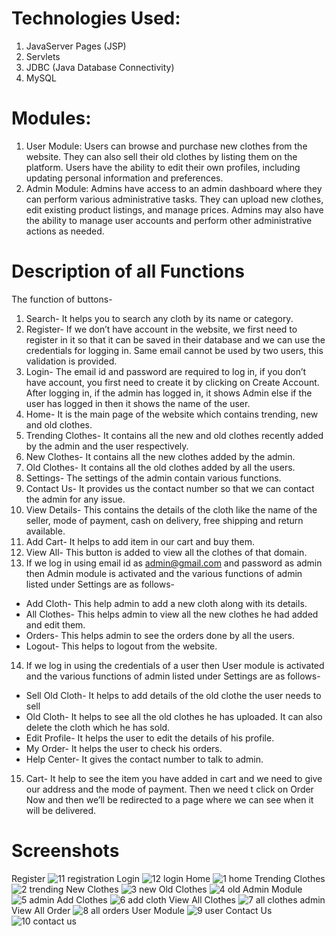 # Technologies Used:
1. JavaServer Pages (JSP)
2. Servlets
3. JDBC (Java Database Connectivity)
4. MySQL

# Modules:
1. User Module:
Users can browse and purchase new clothes from the website.
They can also sell their old clothes by listing them on the platform.
Users have the ability to edit their own profiles, including updating personal information and preferences.
2. Admin Module:
Admins have access to an admin dashboard where they can perform various administrative tasks.
They can upload new clothes, edit existing product listings, and manage prices.
Admins may also have the ability to manage user accounts and perform other administrative actions as needed.

# Description of all Functions
The function of buttons- 
1. Search- It helps you to search any cloth by its name or category. 
2. Register- If we don’t have account in the website, we first need to register in it so that it can 
be saved in their database and we can use the credentials for logging in. Same email cannot 
be used by two users, this validation is provided.  
3. Login- The email id and password are required to log in, if you don’t have account, you first 
need to create it by clicking on Create Account.  After logging in, if the admin has logged in, 
it shows Admin else if the user has logged in then it shows the name of the user. 
4. Home- It is the main page of the website which contains trending, new and old clothes. 
5. Trending Clothes- It contains all the new and old clothes recently  added by the admin and 
the user respectively. 
6. New Clothes- It contains all the new clothes added by the admin. 
7. Old Clothes- It contains all the old clothes added by all the users.  
8. Settings- The settings of the admin contain various functions. 
9. Contact Us- It provides us the contact number so that we can contact the admin for any 
issue.  
10. View Details- This contains the details of the cloth like the name of the seller, mode of 
payment, cash on delivery, free shipping and return available. 
11. Add Cart- It helps to add item in our cart and buy them. 
12. View All- This button is added to view all the clothes of that domain.  
13. If we log in using email id as admin@gmail.com and password as admin then Admin module 
is activated and the various functions of admin listed under Settings are as follows-  
- Add Cloth- This help admin to add a new cloth along with its details. 
- All Clothes- This helps admin to view all the new clothes he had added and edit them. 
- Orders- This helps admin to see the orders done by all the users. 
- Logout- This helps to logout from the website. 
14. If we log in using the credentials of a user then User module is activated and the various 
functions of admin listed under Settings are as follows- 
- Sell Old Cloth- It helps to add details of the old clothe the user needs to sell 
- Old Cloth- It helps to see all the old clothes he has uploaded. It can also delete the 
cloth which he has sold.   
- Edit Profile- It helps the user to edit the details of his profile. 
- My Order- It helps the user to check his orders. 
- Help Center- It gives the contact number to talk to admin.  
15. Cart- It help to see the item you have added in cart and we need to give our address and the 
mode of payment. Then we need t click on Order Now and then we’ll be redirected to a page 
where we can see when it will be delivered. 


# Screenshots
Register
![11 registration](https://github.com/VibhaYadav04/Trend-Vintage-Closet/assets/110171547/b2d61d3b-0d42-4e8b-af73-df938fb38c0a)
Login
![12 login](https://github.com/VibhaYadav04/Trend-Vintage-Closet/assets/110171547/e3ed0db1-c55d-4367-b8e6-7bc7e438b77f)
Home
![1 home](https://github.com/VibhaYadav04/Trend-Vintage-Closet/assets/110171547/ff994cd4-c75b-4ce6-b9ec-c20c82cafb68)
Trending Clothes
![2 trending](https://github.com/VibhaYadav04/Trend-Vintage-Closet/assets/110171547/40874f18-1899-42f4-a135-2ba453b39fe9)
New Clothes
![3 new](https://github.com/VibhaYadav04/Trend-Vintage-Closet/assets/110171547/9bee9acc-a997-4afe-a260-7a60bf59cea1)
Old Clothes
![4 old](https://github.com/VibhaYadav04/Trend-Vintage-Closet/assets/110171547/1186268d-55ce-4741-a84f-929cab224a21)
Admin Module
![5 admin](https://github.com/VibhaYadav04/Trend-Vintage-Closet/assets/110171547/4f16d8f1-e601-4700-8f78-8d94b865e1b5)
Add   Clothes
![6 add cloth](https://github.com/VibhaYadav04/Trend-Vintage-Closet/assets/110171547/ffb8fa9c-51f1-40c0-90bd-45ad8f75baf2)
View All Clothes
![7 all clothes admin](https://github.com/VibhaYadav04/Trend-Vintage-Closet/assets/110171547/0ce9a86b-8b12-4a49-ad8b-58bacfd0081d)
View All Order
![8 all orders](https://github.com/VibhaYadav04/Trend-Vintage-Closet/assets/110171547/bc956967-fcfe-476c-a7fb-1bcb84c8e42e)
User Module
![9 user](https://github.com/VibhaYadav04/Trend-Vintage-Closet/assets/110171547/ea38f1e5-5160-4d9f-8bed-02c9c87189d3)
Contact Us
![10 contact us](https://github.com/VibhaYadav04/Trend-Vintage-Closet/assets/110171547/4a5e2c00-aed8-42e4-9783-500107294770)
